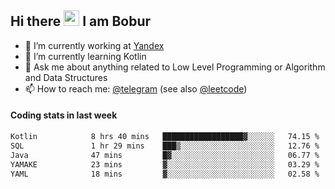 ## Hi there <img src="https://media.giphy.com/media/hvRJCLFzcasrR4ia7z/giphy.gif" width="25px" height="25px"> I am Bobur

- 💼 I’m currently working at [Yandex](https://yandex.ru/)
- 🌱 I’m currently learning Kotlin
- 💬 Ask me about anything related to Low Level Programming or Algorithm and Data Structures
- 📫 How to reach me: [@telegram](https://t.me/octoant) (see also [@leetcode](https://leetcode.com/octoant/))    

#### Coding stats in last week

<!--START_SECTION:waka-->

```txt
Kotlin            8 hrs 40 mins   ██████████████████▓░░░░░░   74.15 %
SQL               1 hr 29 mins    ███▒░░░░░░░░░░░░░░░░░░░░░   12.76 %
Java              47 mins         █▓░░░░░░░░░░░░░░░░░░░░░░░   06.77 %
YAMAKE            23 mins         ▓░░░░░░░░░░░░░░░░░░░░░░░░   03.29 %
YAML              18 mins         ▓░░░░░░░░░░░░░░░░░░░░░░░░   02.58 %
```

<!--END_SECTION:waka-->
